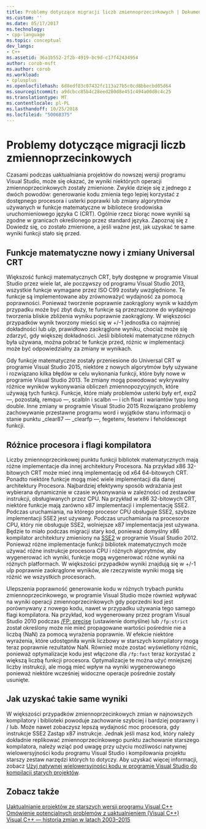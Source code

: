 ```yaml
---
title: Problemy dotyczące migracji liczb zmiennoprzecinkowych | Dokumentacja firmy Microsoft
ms.custom: ''
ms.date: 05/17/2017
ms.technology:
- cpp-language
ms.topic: conceptual
dev_langs:
- C++
ms.assetid: 36a1b552-2f2b-4919-bc9d-c17f42434954
author: corob-msft
ms.author: corob
ms.workload:
- cplusplus
ms.openlocfilehash: 6d8edf03c07432fc113a27b5c0cd8bbecbd05d64
ms.sourcegitcommit: a9dcbcc85b4c28eed280d8e451c494a00d8c4c25
ms.translationtype: MT
ms.contentlocale: pl-PL
ms.lasthandoff: 10/25/2018
ms.locfileid: "50068375"
---
```

# <a name="floating-point-migration-issues"></a>Problemy dotyczące migracji liczb zmiennoprzecinkowych

Czasami podczas uaktualniania projektów do nowszej wersji programu Visual Studio, może się okazać, że wyniki niektórych operacji zmiennoprzecinkowych zostały zmienione. Zwykle dzieje się z jednego z dwóch powodów: generowanie kodu zmienia tego lepiej korzystać z dostępnego procesora i usterki poprawki lub zmiany algorytmów używanych w funkcje matematyczne w bibliotece środowiska uruchomieniowego języka C (CRT). Ogólnie rzecz biorąc nowe wyniki są zgodne w granicach określonego przez standard języka. Zapoznaj się z Dowiedz się, co zostało zmienione, a jeśli ważne jest, jak uzyskać te same wyniki funkcji stało się przed.

## <a name="new-math-functions-and-universal-crt-changes"></a>Funkcje matematyczne nowy i zmiany Universal CRT

Większość funkcji matematycznych CRT, były dostępne w programie Visual Studio przez wiele lat, ale począwszy od programu Visual Studio 2013, wszystkie funkcje wymagane przez ISO C99 zostały uwzględnione. Te funkcje są implementowane aby zrównoważyć wydajność za pomocą poprawności. Ponieważ tworzenie poprawnie zaokrąglony wynik w każdym przypadku może być zbyt duży, te funkcje są przeznaczone do wydajnego tworzenia bliskie zbliżenia wyniku poprawnie zaokrąglony. W większości przypadków wynik tworzony mieści się w +/-1 jednostka co najmniej dokładności lub *ulp*, prawidłowo zaokrąglone wyniku, chociaż może się zdarzyć, gdy większej dokładności. Jeśli biblioteki matematyczne różnych była używana, można pobrać te funkcje przed, różnic w implementacji może być odpowiedzialny za zmiany w wynikach.

Gdy funkcje matematyczne zostały przeniesione do Universal CRT w programie Visual Studio 2015, niektóre z nowych algorytmów były używane i rozwiązano kilka błędów w celu wykonania funkcji, które były nowe w programie Visual Studio 2013. Te zmiany mogą powodować wykrywalny różnice wyników wykonywania obliczeń zmiennopozycyjnych, które używają tych funkcji. Funkcje, które miały problemów usterki były erf, exp2 —, pozostałą, remquo —, scalbln i scalbn — i ich float i wariantów typu long double.  Inne zmiany w programie Visual Studio 2015 Rozwiązano problemy zachowywanie przestawne programu word i wyjątków stanu informacji o stanie punktu _clear87 — _clearfp —, fegetenv, fesetenv i feholdexcept funkcji.

## <a name="processor-differences-and-compiler-flags"></a>Różnice procesora i flagi kompilatora

Liczby zmiennoprzecinkowej punktu funkcji bibliotek matematycznych mają różne implementacje dla innej architektury Procesora. Na przykład x86 32-bitowych CRT może mieć inną implementację od x64 64-bitowych CRT. Ponadto niektóre funkcje mogą mieć wiele implementacji dla danej architektury Procesora. Najbardziej efektywny sposób wdrażania jest wybierana dynamicznie w czasie wykonywania w zależności od zestawów instrukcji, obsługiwanych przez CPU. Na przykład w x86 32-bitowych CRT, niektóre funkcje mają zarówno x87 implementacji i implementację SSE2. Podczas uruchamiania, na którego procesor CPU obsługuje SSE2, szybsze implementacji SSE2 jest używany. Podczas uruchamiania na procesorze CPU, który nie obsługuje SSE2, wolniejsze x87 implementacja jest używana. Będzie to miało podczas migracji stary kod, ponieważ domyślny x86 kompilator architektury zmieniony na [SSE2](../build/reference/arch-x86.md) w programie Visual Studio 2012. Ponieważ różne implementacje funkcji bibliotek matematycznych może używać różne instrukcje procesora CPU i różnych algorytmów, aby wygenerować ich wyniki, funkcje mogą wygenerować różne wyniki na różnych platformach. W większości przypadków wyniki znajdują się w +/-1 ulp poprawnie zaokrąglone wyników, ale rzeczywiste wyniki mogą się różnić we wszystkich procesorach.

Ulepszenia poprawność generowanie kodu w różnych trybach punktu zmiennoprzecinkowego, w programie Visual Studio może również wpływać na wyniki operacji zmiennoprzecinkowych gdy poprzedni kod jest porównywany z nowego kodu, nawet w przypadku używania tego samego flagi kompilatora. Na przykład, kod wygenerowany przez program Visual Studio 2010 podczas [/FP: precise](../build/reference/fp-specify-floating-point-behavior.md) (ustawienie domyślne) lub `/fp:strict` został określony może nie mieć propagowane wartości pośrednie nie a liczbą (NaN) za pomocą wyrażenia poprawnie. W efekcie niektóre wyrażenia, które udostępniła wynik liczbowy w starszych kompilatory mogą teraz poprawnie rezultatów NaN. Również może zostać wyświetlony różnic, ponieważ optymalizacje kodu jest włączone dla `/fp:fast` teraz korzystać z większą liczbą funkcji procesora. Optymalizacje te można użyć mniejszej liczby instrukcji, ale mogą mieć wpływ na wyniki wygenerowanego ponieważ niektóre wcześniej widoczne operacje pośrednie zostały usunięte.

## <a name="how-to-get-identical-results"></a>Jak uzyskać takie same wyniki

W większości przypadków zmiennoprzecinkowych zmian w najnowszych kompilatory i biblioteki powoduje zachowanie szybciej i bardziej poprawny i / lub. Może nawet zobaczysz lepszą wydajność moc procesora, gdy instrukcje SSE2 Zastąp x87 instrukcje. Jednak jeśli masz kod, który należy dokładnie replikować zmiennoprzecinkowego punktu zachowanie starszego kompilatora, należy wziąć pod uwagę przy użyciu możliwości natywnej wielowersyjności kodu programu Visual Studio i kompilowania projektu starszy zestaw narzędzi których to dotyczy. Aby uzyskać więcej informacji, zobacz [Użyj natywnej wielowersyjności kodu w programie Visual Studio do kompilacji starych projektów](use-native-multi-targeting.md).

## <a name="see-also"></a>Zobacz także

[Uaktualnianie projektów ze starszych wersji programu Visual C++](upgrading-projects-from-earlier-versions-of-visual-cpp.md)<br/>
[Omówienie potencjalnych problemów z uaktualnieniem (Visual C++)](overview-of-potential-upgrade-issues-visual-cpp.md)<br/>
[Visual C++ — historia zmian w latach 2003–2015](visual-cpp-change-history-2003-2015.md)